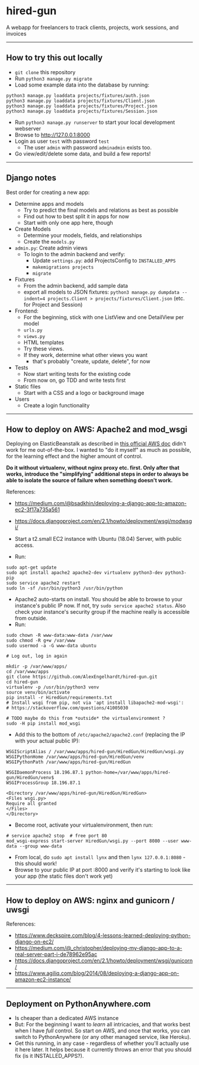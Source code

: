 # hired-gun

A webapp for freelancers to track clients, projects, work sessions, and invoices

----------------------------------------------------------------

## How to try this out locally

- `git clone` this repository
- Run `python3 manage.py migrate`
- Load some example data into the database by running:
```
python3 manage.py loaddata projects/fixtures/auth.json
python3 manage.py loaddata projects/fixtures/Client.json 
python3 manage.py loaddata projects/fixtures/Project.json 
python3 manage.py loaddata projects/fixtures/Session.json 
```

- Run `python3 manage.py runserver` to start your local development webserver
- Browse to <http://127.0.0.1:8000>
- Login as user `test` with password `test`
  - The user `admin` with password `adminadmin` exists too.
- Go view/edit/delete some data, and build a few reports!

----------------------------------------------------------------

## Django notes

Best order for creating a new app:

- Determine apps and models
  - Try to predict the final models and relations as best as possible
  - Find out how to best split it in apps for now
  - Start with only one app here, though
- Create Models
  - Determine your models, fields, and relationships
  - Create the `models.py`
- `admin.py`: Create admin views
  - To login to the admin backend and verify:
    - Update `settings.py`: add ProjectsConfig to `INSTALLED_APPS`
    - `makemigrations projects` 
    - `migrate`
- Fixtures
  - From the admin backend, add sample data
  - export all models to JSON fixtures: `python3 manage.py dumpdata --indent=4 projects.Client > projects/fixtures/Client.json` (etc. for Project and Session)
- Frontend:
  - For the beginning, stick with one ListView and one DetailView per model
  - `urls.py`
  - `views.py`
  - HTML templates
  - Try these views.
  - If they work, determine what other views you want
	- that's probably "create, update, delete", for now
- Tests
  - Now start writing tests for the existing code
  - From now on, go TDD and write tests first
- Static files
  - Start with a CSS and a logo or background image
- Users
  - Create a login functionality

----------------------------------------------------------------

## How to deploy on AWS: Apache2 and mod_wsgi

Deploying on ElasticBeanstalk as described in [this official AWS doc](https://docs.aws.amazon.com/elasticbeanstalk/latest/dg/create-deploy-python-django.html) didn't work for me out-of-the-box. I wanted to "do it myself" as much as possible, for the learning effect and the higher amount of control.

**Do it without virtualenv, without nginx proxy etc. first. Only after that works, introduce the "simplifying" additional steps in order to always be able to isolate the source of failure when something doesn't work.**

References:

- https://medium.com/@bsadkhin/deploying-a-django-app-to-amazon-ec2-3f17a735a561
- https://docs.djangoproject.com/en/2.1/howto/deployment/wsgi/modwsgi/


- Start a t2.small EC2 instance with Ubuntu (18.04) Server, with public access.
- Run:
```
sudo apt-get update
sudo apt install apache2 apache2-dev virtualenv python3-dev python3-pip
sudo service apache2 restart
sudo ln -sf /usr/bin/python3 /usr/bin/python
```
- Apache2 auto-starts on install. You should be able to browse to your instance's public IP now. If not, try `sudo service apache2 status`. Also check your instance's security group if the machine really is accessible from outside.
- Run:
```
sudo chown -R www-data:www-data /var/www
sudo chmod -R g+w /var/www
sudo usermod -a -G www-data ubuntu

# Log out, log in again

mkdir -p /var/www/apps/
cd /var/www/apps
git clone https://github.com/AlexEngelhardt/hired-gun.git
cd hired-gun
virtualenv -p /usr/bin/python3 venv
source venv/bin/activate
pip install -r HiredGun/requirements.txt
# Install wsgi from pip, not via 'apt install libapache2-mod-wsgi':
# https://stackoverflow.com/questions/41005030

# TODO maybe do this from *outside* the virtualenvironment ?
sudo -H pip install mod_wsgi
```
- Add this to the bottom of `/etc/apache2/apache2.conf` (replacing the IP with your actual public IP):
```
WSGIScriptAlias / /var/www/apps/hired-gun/HiredGun/HiredGun/wsgi.py
WSGIPythonHome /var/www/apps/hired-gun/HiredGun/venv
WSGIPythonPath /var/www/apps/hired-gun/HiredGun

WSGIDaemonProcess 18.196.87.1 python-home=/var/www/apps/hired-gun/HiredGun/venv$
WSGIProcessGroup 18.196.87.1

<Directory /var/www/apps/hired-gun/HiredGun/HiredGun>
<Files wsgi.py>
Require all granted
</Files>
</Directory>
```
- Become root, activate your virtualenvironment, then run:
```
# service apache2 stop  # free port 80
mod_wsgi-express start-server HiredGun/wsgi.py --port 8080 --user www-data --group www-data
```

- From local, do `sudo apt install lynx` and then `lynx 127.0.0.1:8080` - this should work!
- Browse to your public IP at port :8000 and verify it's starting to look like your app (the static files don't work yet)

----------------------------------------------------------------

## How to deploy on AWS: nginx and gunicorn / uwsgi

References: 

- https://www.deckspire.com/blog/4-lessons-learned-deploying-python-django-on-ec2/
- https://medium.com/@_christopher/deploying-my-django-app-to-a-real-server-part-i-de78962e95ac
- https://docs.djangoproject.com/en/2.1/howto/deployment/wsgi/gunicorn/
- https://www.agiliq.com/blog/2014/08/deploying-a-django-app-on-amazon-ec2-instance/



----------------------------------------------------------------

## Deployment on PythonAnywhere.com

- Is cheaper than a dedicated AWS instance
- But: For the beginning I want to *learn* all intricacies, and that works best when I have *full* control.
  So start on AWS, and once that works, you can switch to PythonAnywhere (or any other managed service,
  like Heroku).
- Get this running, in any case - regardless of whether you'll actually use it here later.
  It helps because it currently throws an error that you should fix (is it INSTALLED_APPS?).
